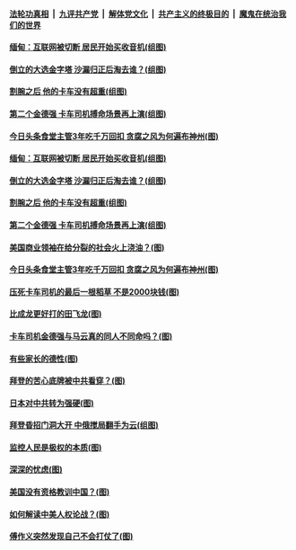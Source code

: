 ####  [法轮功真相](../../../../basic/blob/master/README.md?t=04180502) &nbsp;|&nbsp; [九评共产党](../../../../9ping.md/blob/master/README.md?t=04180502) &nbsp;|&nbsp; [解体党文化](../../../../jtdwh.md/blob/master/README.md?t=04180502)  &nbsp;|&nbsp; [共产主义的终极目的](../../../../gczydzjmd.md/blob/master/README.md?t=04180502) &nbsp;|&nbsp; [魔鬼在统治我们的世界](../../../../mgztzwmdsj.md/blob/master/README.md?t=04180502) 

#### [缅甸：互联网被切断 居民开始买收音机(组图)](../pages/p4/968962.md?t=04180502) 

#### [倒立的大选金字塔 沙漏归正后淘去谁？(组图)](../pages/p4/967708.md?t=04180502) 

#### [割腕之后 他的卡车没有超重(组图)](../pages/p4/968961.md?t=04180502) 

#### [第二个金德强 卡车司机搏命场景再上演(组图)](../pages/p4/968960.md?t=04180502) 

#### [今日头条食堂主管3年吃千万回扣 贪腐之风为何遍布神州(图)](../pages/p4/968903.md?t=04180502) 


#### [缅甸：互联网被切断 居民开始买收音机(组图)](../pages/p4/968962.md?t=04180502) 

#### [倒立的大选金字塔 沙漏归正后淘去谁？(组图)](../pages/p4/967708.md?t=04180502) 

#### [割腕之后 他的卡车没有超重(组图)](../pages/p4/968961.md?t=04180502) 

#### [第二个金德强 卡车司机搏命场景再上演(组图)](../pages/p4/968960.md?t=04180502) 

#### [美国商业领袖在给分裂的社会火上浇油？(图)](../pages/p4/968889.md?t=04180502) 

#### [今日头条食堂主管3年吃千万回扣 贪腐之风为何遍布神州(图)](../pages/p4/968903.md?t=04180502) 


#### [压死卡车司机的最后一根稻草 不是2000块钱(图)](../pages/p4/968897.md?t=04180502) 

#### [比成龙更好打的田飞龙(图)](../pages/p4/968896.md?t=04180502) 

#### [卡车司机金德强与马云真的同人不同命吗？(图)](../pages/p4/968877.md?t=04180502) 

#### [有些家长的德性(图)](../pages/p4/968879.md?t=04180502) 

#### [拜登的苦心底牌被中共看穿？(图)](../pages/p4/968867.md?t=04180502) 

#### [日本对中共转为强硬(图)](../pages/p4/968863.md?t=04180502) 

#### [拜登昏招门洞大开 中俄搅局翻手为云(组图)](../pages/p4/968352.md?t=04180502) 

#### [监控人民是极权的本质(图)](../pages/p4/968804.md?t=04180502) 

#### [深深的忧虑(图)](../pages/p4/968802.md?t=04180502) 

#### [美国没有资格教训中国？(图)](../pages/p4/968800.md?t=04180502) 

#### [如何解读中美人权论战？(图)](../pages/p4/968799.md?t=04180502) 

#### [傅作义突然发现自己不会打仗了(图)](../pages/p4/968793.md?t=04180502) 


